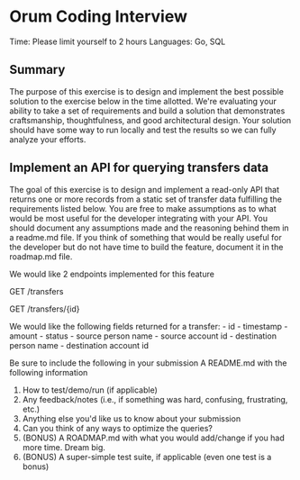 # Orum Coding Interview

Time: Please limit yourself to 2 hours
Languages: Go, SQL

## Summary

The purpose of this exercise is to design and implement the best possible solution to the exercise below in the time allotted. We're evaluating your ability to take a set of requirements and build a solution that demonstrates craftsmanship, thoughtfulness, and good architectural design.
Your solution should have some way to run locally and test the results so we can fully analyze your efforts.

## Implement an API for querying transfers data

The goal of this exercise is to design and implement a read-only API that returns one or more records from a static set of transfer data fulfilling the requirements listed below.  You are free to make assumptions as to what would be most useful for the developer integrating with your API. You should document any assumptions made and the reasoning behind them in a readme.md file.  If you think of something that would be really useful for the developer but do not have time to build the feature, document it in the roadmap.md file.

We would like 2 endpoints implemented for this feature

GET /transfers

GET /transfers/{id}

We would like the following fields returned for a transfer:
    - id
    - timestamp
    - amount
    - status
    - source person name
    - source account id
    - destination person name
    - destination account id


Be sure to include the following in your submission
A README.md with the following information
1. How to test/demo/run (if applicable)
2. Any feedback/notes (i.e., if something was hard, confusing, frustrating, etc.)
3. Anything else you'd like us to know about your submission
4. Can you think of any ways to optimize the queries?
5. (BONUS) A ROADMAP.md with what you would add/change if you had more time. Dream big.
6. (BONUS) A super-simple test suite, if applicable (even one test is a bonus)
